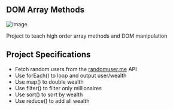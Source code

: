 ## DOM Array Methods


![image](https://github.com/Ahmed-Elmoslmany/Kalbonyan-Elmarsos/assets/100316692/08212050-2abf-4263-b818-41ea1cdf0e0e)

Project to teach high order array methods and DOM manipulation

## Project Specifications

- Fetch random users from the [randomuser.me](https://randomuser.me) API
- Use forEach() to loop and output user/wealth
- Use map() to double wealth
- Use filter() to filter only millionaires
- Use sort() to sort by wealth
- Use reduce() to add all wealth
